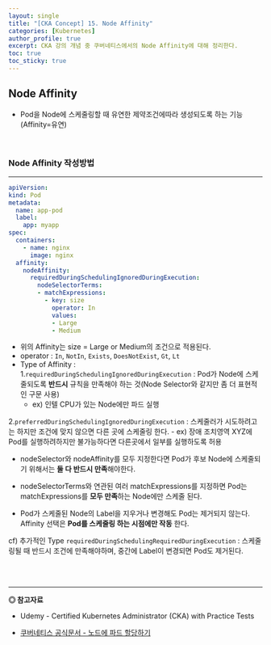 ```yaml
---
layout: single
title: "[CKA Concept] 15. Node Affinity"
categories: [Kubernetes]
author_profile: true
excerpt: CKA 강의 개념 중 쿠버네티스에서의 Node Affinity에 대해 정리한다. 
toc: true
toc_sticky: true
---
```


## Node Affinity
- Pod을 Node에 스케줄링할 때 유연한 제약조건에따라 생성되도록 하는 기능 (Affinity=유연)

<br>

### Node Affinity 작성방법 
---------------------------
```yaml
apiVersion: 
kind: Pod
metadata:
  name: app-pod
  label:
    app: myapp
spec:
  containers:
    - name: nginx
      image: nginx
  affinity:
    nodeAffinity:
      requiredDuringSchedulingIgnoredDuringExecution:
        nodeSelectorTerms:
        - matchExpressions:
          - key: size
            operator: In
            values:
            - Large
            - Medium

```

- 위의 Affinity는 size = Large or Medium의 조건으로 적용된다.
- operator : ```In```, ```NotIn```, ```Exists```, ```DoesNotExist```, ```Gt```, ```Lt```
- Type of Affinity : <br>
1.```requiredDuringSchedulingIgnoredDuringExecution``` : Pod가 Node에 스케줄되도록 **반드시** 규칙을 만족해야 하는 것(Node Selector와 같지만 좀 더 표현적인 구문 사용)
    - ex) 인텔 CPU가 있는 Node에만 파드 실행

2.```preferredDuringSchedulingIgnoredDuringExecution``` : 스케줄러가 시도하려고는 하지만 조건에 맞지 않으면 다른 곳에 스케줄링 한다.
    - ex) 장애 조치영역 XYZ에 Pod를 실행하려하지만 불가능하다면 다른곳에서 일부를 실행하도록 허용

- nodeSelector와 nodeAffinity를 모두 지정한다면 Pod가 후보 Node에 스케줄되기 위해서는 **둘 다 반드시 만족**해야한다.

- nodeSelectorTerms와 연관된 여러 matchExpressions를 지정하면 Pod는 matchExpressions를 **모두 만족**하는 Node에만 스케줄 된다. 

- Pod가 스케줄된 Node의 Label을 지우거나 변경해도 Pod는 제거되지 않는다. Affinity 선택은 **Pod를 스케줄링 하는 시점에만 작동** 한다.



cf) 추가적인 Type
```requiredDuringSchedulingRequiredDuringExecution``` : 스케줄링될 때 반드시 조건에 만족해야하며, 중간에 Label이 변경되면 Pod도 제거된다.

<br>
<br>

------------------
**◎ 참고자료**
- Udemy - Certified Kubernetes Administrator (CKA) with Practice Tests

- [쿠버네티스 공식문서 - 노드에 파드 할당하기](https://kubernetes.io/ko/docs/concepts/scheduling-eviction/assign-pod-node/)


